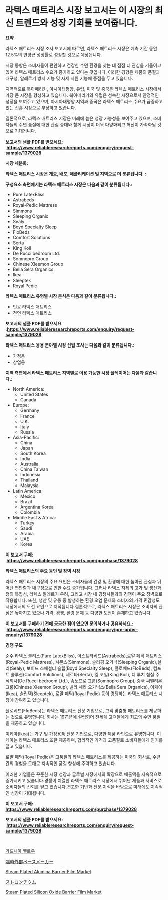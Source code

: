 <p><h1>라텍스 매트리스 시장 보고서는 이 시장의 최신 트렌드와 성장 기회를 보여줍니다.</h1></p><p><strong>요약</strong></p>
<p><p>라텍스 매트리스 시장 조사 보고서에 따르면, 라텍스 매트리스 시장은 예측 기간 동안 12.5%의 연평균 성장률로 성장할 것으로 예상됩니다. </p><p>시장 동향은 소비자들이 편안하고 건강한 수면 환경을 찾는 데 점점 더 관심을 기울이고 있어 라텍스 매트리스 수요가 증가하고 있다는 것입니다. 이러한 경향은 제품의 품질과 내구성, 알레르기 방지 기능 및 자세 지원 기능에 중점을 두고 있습니다. </p><p>지역적으로 북아메리카, 아시아태평양, 유럽, 미국 및 중국은 라텍스 매트리스 시장에서 가장 큰 시장을 형성하고 있습니다. 북아메리카와 유럽은 성숙한 시장으로서 안정적인 성장을 보여주고 있으며, 아시아태평양 지역과 중국은 라텍스 매트리스 수요가 급증하고 있는 신흥 시장으로 부상하고 있습니다. </p><p>결론적으로, 라텍스 매트리스 시장은 미래에 높은 성장 가능성을 보여주고 있으며, 소비자들의 수면 품질에 대한 관심 증대와 함께 시장이 더욱 다양화되고 혁신이 가속화될 것으로 기대됩니다.</p></p>
<p><strong>보고서의 샘플 PDF를 받으세요: &nbsp;<a href="https://www.reliableresearchreports.com/enquiry/request-sample/1379028">https://www.reliableresearchreports.com/enquiry/request-sample/1379028</a></strong></p>
<p><strong>시장 세분화:</strong></p>
<p><strong> 라텍스 매트리스 시장은 개요, 배포, 애플리케이션 및 지역으로 더 분류됩니다. :</strong></p>
<p><strong>구성요소 측면에서는 라텍스 매트리스 시장은 다음과 같이 분류됩니다.:</strong></p>
<p><ul><li>Pure LatexBliss</li><li>Astrabeds</li><li>Royal-Pedic Mattress</li><li>Simmons</li><li>Sleeping Organic</li><li>Sealy</li><li>Boyd Specialty Sleep</li><li>FloBeds</li><li>Comfort Solutions</li><li>Serta</li><li>King Koil</li><li>De Rucci bedroom Ltd.</li><li>Somnopro Group</li><li>Chinese Xleemon Group</li><li>Bella Sera Organics</li><li>Ikea</li><li>Sleeptek</li><li>Royal Pedic</li></ul></p>
<p><strong> 라텍스 매트리스 유형별 시장 분석은 다음과 같이 분류됩니다.:</strong></p>
<p><ul><li>인공 라텍스 매트리스</li><li>천연 라텍스 매트리스</li></ul></p>
<p><strong>보고서의 샘플 PDF를 받으세요 :<a href="https://www.reliableresearchreports.com/enquiry/request-sample/1379028">https://www.reliableresearchreports.com/enquiry/request-sample/1379028</a></strong></p>
<p><strong> 라텍스 매트리스 응용 분야별 시장 산업 조사는 다음과 같이 분류됩니다.:</strong></p>
<p><ul><li>가정용</li><li>상업용</li></ul></p>
<p><strong>지역 측면에서 라텍스 매트리스 지역별로 이용 가능한 시장 플레이어는 다음과 같습니다.:</strong></p>
<p><ul>
    <li>
        North America:
        <ul>
            <li>United States</li>
            <li>Canada</li>
        </ul>
    </li>
    <li>
        Europe:
        <ul>
            <li>Germany</li>
            <li>France</li>
            <li>U.K.</li>
            <li>Italy</li>
            <li>Russia</li>
        </ul>
    </li>
    <li>
        Asia-Pacific:
        <ul>
            <li>China</li>
            <li>Japan</li>
            <li>South Korea</li>
            <li>India</li>
            <li>Australia</li>
            <li>China Taiwan</li>
            <li>Indonesia</li>
            <li>Thailand</li>
            <li>Malaysia</li>
        </ul>
    </li>
    <li>
        Latin America:
        <ul>
            <li>Mexico</li>
            <li>Brazil</li>
            <li>Argentina Korea</li>
            <li>Colombia</li>
        </ul>
    </li>
    <li>
        Middle East & Africa:
        <ul>
            <li>Turkey</li>
            <li>Saudi</li>
            <li>Arabia</li>
            <li>UAE</li>
            <li>Korea</li>
        </ul>
    </li>
    </ul></p>
<p><strong>이 보고서 구매: &nbsp;<a href="https://www.reliableresearchreports.com/purchase/1379028">https://www.reliableresearchreports.com/purchase/1379028</a></strong></p>
<p><strong>라텍스 매트리스의 주요 동인 및 장벽 시장</strong></p>
<p><p>라텍스 매트리스 시장의 주요 요인은 소비자들의 건강 및 환경에 대한 높아진 관심과 뛰어난 편안함과 내구성으로 인한 수요 증가입니다. 그러나 라텍스 자체의 고가 및 생산과정의 복잡성, 라텍스 알레르기 우려, 그리고 시장 내 경쟁사들과의 경쟁이 주요 장벽으로 작용합니다. 또한, 생산 및 유통 중 발생하는 환경 오염 문제와 소비자의 가격 민감성도 시장에서의 도전 요인으로 지적됩니다.결론적으로, 라텍스 매트리스 시장은 소비자의 관심은 높아지고 있으나 가격, 경쟁, 환경 문제 등 다양한 도전이 존재하고 있습니다.</p></p>
<p><strong>이 보고서를 구매하기 전에 궁금한 점이 있으면 문의하거나 공유하세요.: &nbsp;<a href="https://www.reliableresearchreports.com/enquiry/pre-order-enquiry/1379028">https://www.reliableresearchreports.com/enquiry/pre-order-enquiry/1379028</a></strong></p>
<p><strong>경쟁 구도</strong></p>
<p><p>순수 라텍스 블리스(Pure LatexBliss), 아스트라베드(Astrabeds),로얄 페딕 매트리스(Royal-Pedic Mattress), 시몬스(Simmons), 슬리핑 오가닉(Sleeping Organic),실리(Sealy), 보이드 스페셜티 슬립(Boyd Specialty Sleep), 플로베드(FloBeds), 컴포트 솔루션(Comfort Solutions), 세르타(Serta), 킹 코일(King Koil), 디 루치 침실 주식회사(De Rucci bedroom Ltd.), 솜노프로 그룹(Somnopro Group), 중국 씨엘리몬 그룹(Chinese Xleemon Group), 벨라 세라 오가닉스(Bella Sera Organics), 이케아(Ikea), 슬립텍(Sleeptek), 로얄 페딕(Royal Pedic) 등이 경쟁하는 라텍스 매트리스 시장에 참여하고 있습니다.</p><p>플로베드(FloBeds)는 라텍스 매트리스 전문 기업으로, 고객 맞춤형 매트리스를 제공하는 것으로 유명합니다. 회사는 1971년에 설립되어 전세계 고객들에게 최고의 수면 품질을 제공하고 있습니다. </p><p>이케아(Ikea)는 가구 및 가정용품 전문 기업으로, 다양한 제품 라인으로 유명합니다. 이케아는 라텍스 매트리스 또한 제공하며, 합리적인 가격과 고품질로 소비자들에게 인기를 끌고 있습니다.</p><p>로얄 페딕(Royal Pedic)은 고품질의 라텍스 매트리스를 제공하는 미국의 회사로, 수년간의 경험을 토대로 지속적인 품질 향상에 주력하고 있습니다. </p><p>이러한 기업들은 꾸준한 시장 성장과 글로벌 시장에서의 확장으로 매출액을 지속적으로 증가시키고 있습니다.경쟁이 치열한 라텍스 매트리스 시장에서 뛰어난 제품과 서비스로 소비자들의 신뢰를 얻고 있습니다.견고한 기반과 전문 지식을 바탕으로 미래에도 지속적인 성장이 기대됩니다.</p></p>
<p><strong>이 보고서 구매: &nbsp; <a href="https://www.reliableresearchreports.com/purchase/1379028">https://www.reliableresearchreports.com/purchase/1379028</a></strong></p>
<p><strong>보고서의 샘플 PDF를 받으세요: &nbsp;<a href="https://www.reliableresearchreports.com/enquiry/request-sample/1379028">https://www.reliableresearchreports.com/enquiry/request-sample/1379028</a></strong><strong></strong></p>
<p>&nbsp;</p>
<p><p><a href="https://medium.com/@brionnaboyle/%EA%B0%80%EB%93%A0-%EC%95%84%ED%99%A9%EC%83%89-%EC%8B%9C%EC%9E%A5-%EA%B7%9C%EB%AA%A8-%EB%B0%8F-%EC%8B%9C%EC%9E%A5-%EB%8F%99%ED%96%A5-%EC%99%84%EC%A0%84%ED%95%9C-%EC%82%B0%EC%97%85-%EA%B0%9C%EC%9A%94-2024%EB%85%84%EB%B6%80%ED%84%B0-2031%EB%85%84%EA%B9%8C%EC%A7%80-6fac84e8e90f">가드니아 옐로우</a></p><p><a href="https://github.com/jkjreqjscoxx7/Market-Research-Report-List-1/blob/main/74396641350.md">臨時外部ペースメーカー</a></p><p><a href="https://issuu.com/reportprime-2/docs/steam-plated-alumina-barrier-film-market-size-2030">Steam Plated Alumina Barrier Film Market</a></p><p><a href="https://medium.com/@kyaorris56456/%E3%82%B9%E3%83%88%E3%83%AD%E3%83%B3%E3%83%81%E3%82%A6%E3%83%A0%E5%B8%82%E5%A0%B4%E3%82%B7%E3%82%A7%E3%82%A2%E3%81%AE%E9%80%B2%E5%8C%96%E3%81%A8%E5%B8%82%E5%A0%B4%E6%88%90%E9%95%B7%E3%83%88%E3%83%AC%E3%83%B3%E3%83%892024%E5%B9%B4-2031%E5%B9%B4-0916cd65a694">ストロンチウム</a></p><p><a href="https://issuu.com/reportprime-2/docs/steam-plated-silicon-oxide-barrier-film-market-siz">Steam Plated Silicon Oxide Barrier Film Market</a></p></p>
